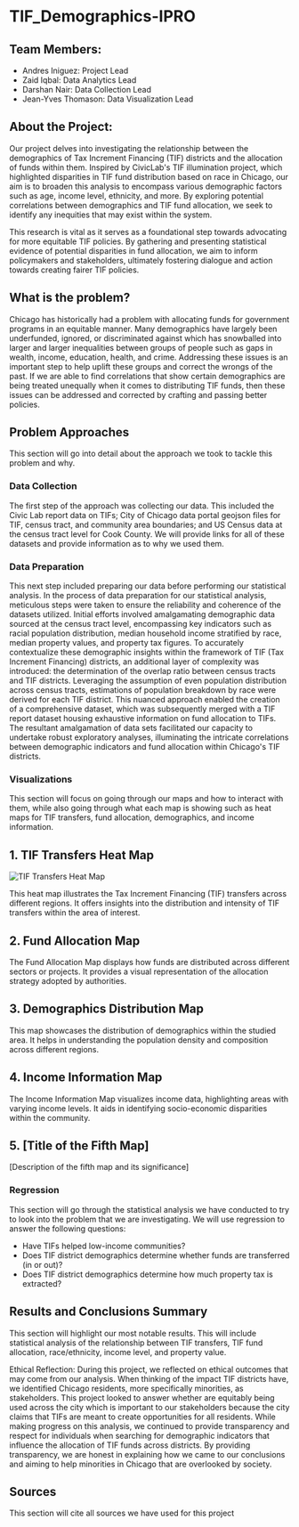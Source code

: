 # TIF_Demographics-IPRO

## Team Members:
- Andres Iniguez: Project Lead
- Zaid Iqbal: Data Analytics Lead
- Darshan Nair: Data Collection Lead
- Jean-Yves Thomason: Data Visualization Lead

## About the Project:
Our project delves into investigating the relationship between the demographics of Tax Increment Financing (TIF) districts and the allocation of funds within them. Inspired by CivicLab's TIF illumination project, which highlighted disparities in TIF fund distribution based on race in Chicago, our aim is to broaden this analysis to encompass various demographic factors such as age, income level, ethnicity, and more. By exploring potential correlations between demographics and TIF fund allocation, we seek to identify any inequities that may exist within the system.

This research is vital as it serves as a foundational step towards advocating for more equitable TIF policies. By gathering and presenting statistical evidence of potential disparities in fund allocation, we aim to inform policymakers and stakeholders, ultimately fostering dialogue and action towards creating fairer TIF policies.

## What is the problem?
Chicago has historically had a problem with allocating funds for government programs in an equitable manner. Many demographics have largely been underfunded, ignored, or discriminated against which has snowballed into larger and larger inequalities between groups of people such as gaps in wealth, income, education, health, and crime. Addressing these issues is an important step to help uplift these groups and correct the wrongs of the past. If we are able to find correlations that show certain demographics are being treated unequally when it comes to distributing TIF funds, then these issues can be addressed and corrected by crafting and passing better policies. 

## Problem Approaches
This section will go into detail about the approach we took to tackle this problem and why.
### Data Collection
The first step of the approach was collecting our data. This included the Civic Lab report data on TIFs; City of Chicago data portal geojson files for TIF, census tract, and community area boundaries; and US Census data at the census tract level for Cook County. We will provide links for all of these datasets and provide information as to why we used them.
### Data Preparation
This next step included preparing our data before performing our statistical analysis. In the process of data preparation for our statistical analysis, meticulous steps were taken to ensure the reliability and coherence of the datasets utilized. Initial efforts involved amalgamating demographic data sourced at the census tract level, encompassing key indicators such as racial population distribution, median household income stratified by race, median property values, and property tax figures. To accurately contextualize these demographic insights within the framework of TIF (Tax Increment Financing) districts, an additional layer of complexity was introduced: the determination of the overlap ratio between census tracts and TIF districts. Leveraging the assumption of even population distribution across census tracts, estimations of population breakdown by race were derived for each TIF district. This nuanced approach enabled the creation of a comprehensive dataset, which was subsequently merged with a TIF report dataset housing exhaustive information on fund allocation to TIFs. The resultant amalgamation of data sets facilitated our capacity to undertake robust exploratory analyses, illuminating the intricate correlations between demographic indicators and fund allocation within Chicago's TIF districts.
### Visualizations
This section will focus on going through our maps and how to interact with them, while also going through what each map is showing such as heat maps for TIF transfers, fund allocation, demographics, and income information.

## 1. TIF Transfers Heat Map

<img src="TIF_Demographic-IPRO/Map Images/Folium/Median Value.png" alt="TIF Transfers Heat Map">

This heat map illustrates the Tax Increment Financing (TIF) transfers across different regions. It offers insights into the distribution and intensity of TIF transfers within the area of interest.

## 2. Fund Allocation Map

The Fund Allocation Map displays how funds are distributed across different sectors or projects. It provides a visual representation of the allocation strategy adopted by authorities.

## 3. Demographics Distribution Map

This map showcases the distribution of demographics within the studied area. It helps in understanding the population density and composition across different regions.

## 4. Income Information Map

The Income Information Map visualizes income data, highlighting areas with varying income levels. It aids in identifying socio-economic disparities within the community.

## 5. [Title of the Fifth Map]

[Description of the fifth map and its significance]

### Regression
This section will go through the statistical analysis we have conducted to try to look into the problem that we are investigating. We will use regression to answer the following questions:
- Have TIFs helped low-income communities?
- Does TIF district demographics determine whether funds are transferred (in or out)?
- Does TIF district demographics determine how much property tax is extracted?

## Results and Conclusions Summary
This section will highlight our most notable results. This will include statistical analysis of the relationship between TIF transfers, TIF fund allocation, race/ethnicity, income level, and property value.

Ethical Reflection:
During this project, we reflected on ethical outcomes that may come from our analysis. When thinking of the impact TIF districts have, we identified Chicago residents, more specifically minorities, as stakeholders. This project looked to answer whether are equitably being used across the city which is important to our stakeholders because the city claims that TIFs are meant to create opportunities for all residents. While making progress on this analysis, we continued to provide transparency and respect for individuals when searching for demographic indicators that influence the allocation of TIF funds across districts. By providing transparency, we are honest in explaining how we came to our conclusions and aiming to help minorities in Chicago that are overlooked by society.

## Sources
This section will cite all sources we have used for this project
